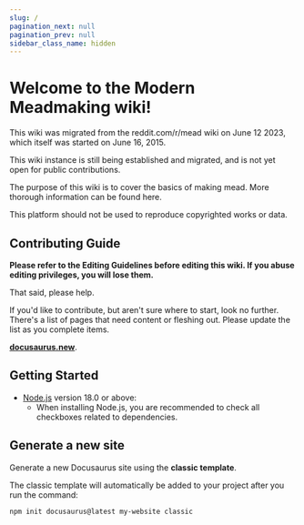 ```yaml
---
slug: /
pagination_next: null
pagination_prev: null
sidebar_class_name: hidden
---
```


# Welcome to the Modern Meadmaking wiki!

This wiki was migrated from the reddit.com/r/mead wiki on June 12 2023, which itself was started on June 16, 2015.

This wiki instance is still being established and migrated, and is not yet open for public contributions.

The purpose of this wiki is to cover the basics of making mead. More thorough information can be found here.

This platform should not be used to reproduce copyrighted works or data.

## Contributing Guide

**Please refer to the Editing Guidelines before editing this wiki. If you abuse editing privileges, you will lose
them.**

That said, please help.

If you'd like to contribute, but aren't sure where to start, look no further. There's a list of pages that need content
or fleshing out. Please update the list as you complete items.

**[docusaurus.new](https://docusaurus.new)**.

## Getting Started

- [Node.js](https://nodejs.org/en/download/) version 18.0 or above:
  - When installing Node.js, you are recommended to check all checkboxes related to dependencies.

## Generate a new site

Generate a new Docusaurus site using the **classic template**.

The classic template will automatically be added to your project after you run the command:

```bash
npm init docusaurus@latest my-website classic
```
